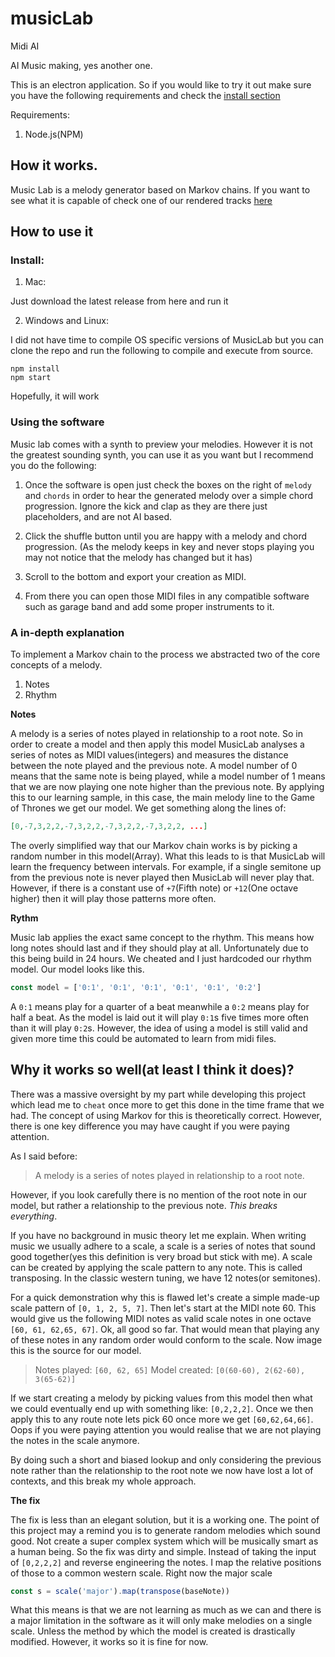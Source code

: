# musicLab
Midi AI

AI Music making, yes another one.

This is an electron application. So if you would like to try it out make sure you have the following requirements and check the [install section](#Install)

Requirements:
1. Node.js(NPM)

## How it works.

Music Lab is a melody generator based on Markov chains. If you want to see what it is capable of check one of our rendered tracks [here](https://github.com/pedsm/musicLab/tree/master/polished_mp3s)

## How to use it

### Install:

1. Mac:

Just download the latest release from here and run it

2. Windows and Linux:

I did not have time to compile OS specific versions of MusicLab but you can clone the repo and run the following to compile and execute from source.
```
npm install
npm start
```
Hopefully, it will work

### Using the software

Music lab comes with a synth to preview your melodies. However it is not the greatest sounding synth, you can use it as you want but I recommend you do the following:

1. Once the software is open just check the boxes on the right of `melody` and `chords` in order to hear the generated melody over a simple chord progression. Ignore the kick and clap as they are there just placeholders, and are not AI based.

2. Click the shuffle button until you are happy with a melody and chord progression. (As the melody keeps in key and never stops playing you may not notice that the melody has changed but it has)

3. Scroll to the bottom and export your creation as MIDI.

4. From there you can open those MIDI files in any compatible software such as garage band and add some proper instruments to it.

### A in-depth explanation

To implement a Markov chain to the process we abstracted two of the core concepts of a melody.

1. Notes
2. Rhythm 

**Notes**

A melody is a series of notes played in relationship to a root note. So in order to create a model and then apply this model MusicLab analyses a series of notes as MIDI values(integers) and measures the distance between the note played and the previous note. A model number of 0 means that the same note is being played, while a model number of 1 means that we are now playing one note higher than the previous note. By applying this to our learning sample, in this case, the main melody line to the Game of Thrones we get our model. We get something along the lines of:

```json
[0,-7,3,2,2,-7,3,2,2,-7,3,2,2,-7,3,2,2, ...]
```

The overly simplified way that our Markov chain works is by picking a random number in this model(Array). What this leads to is that MusicLab will learn the frequency between intervals. For example, if a single semitone up from the previous note is never played then MusicLab will never play that. However, if there is a constant use of `+7`(Fifth note) or `+12`(One octave higher) then it will play those patterns more often.

**Rythm**

Music lab applies the exact same concept to the rhythm. This means how long notes should last and if they should play at all. Unfortunately due to this being build in 24 hours. We cheated and I just hardcoded our rhythm model. Our model looks like this.

```javascript
const model = ['0:1', '0:1', '0:1', '0:1', '0:1', '0:2']
```

A `0:1` means play for a quarter of a beat meanwhile a `0:2` means play for half a beat. As the model is laid out it will play `0:1`s five times more often than it will play `0:2`s. However, the idea of using a model is still valid and given more time this could be automated to learn from midi files.

## Why it works so well(at least I think it does)?

There was a massive oversight by my part while developing this project which lead me to `cheat` once more to get this done in the time frame that we had. The concept of using Markov for this is theoretically correct. However, there is one key difference you may have caught if you were paying attention.

As I said before:

> A melody is a series of notes played in relationship to a root note.

However, if you look carefully there is no mention of the root note in our model, but rather a relationship to the previous note. *This breaks everything*.

If you have no background in music theory let me explain. When writing music we usually adhere to a scale, a scale is a series of notes that sound good together(yes this definition is very broad but stick with me). A scale can be created by applying the scale pattern to any note. This is called transposing. In the classic western tuning, we have 12 notes(or semitones).

For a quick demonstration why this is flawed let's create a simple made-up scale pattern of `[0, 1, 2, 5, 7]`. Then let's start at the MIDI note 60. This would give us the following MIDI notes as valid scale notes in one octave `[60, 61, 62,65, 67]`. Ok, all good so far. That would mean that playing any of these notes in any random order would conform to the scale. Now image this is the source for our model.

> Notes played: `[60, 62, 65]`
> Model created: `[0(60-60), 2(62-60), 3(65-62)]`

If we start creating a melody by picking values from this model then what we could eventually end up with something like: `[0,2,2,2]`. Once we then apply this to any route note lets pick 60 once more we get `[60,62,64,66]`. Oops if you were paying attention you would realise that we are not playing the notes in the scale anymore.

By doing such a short and biased lookup and only considering the previous note rather than the relationship to the root note we now have lost a lot of contexts, and this break my whole approach.

**The fix**

The fix is less than an elegant solution, but it is a working one. The point of this project may a remind you is to generate random melodies which sound good. Not create a super complex system which will be musically smart as a human being. So the fix was dirty and simple. Instead of taking the input of `[0,2,2,2]` and reverse engineering the notes. I map the relative positions of those to a common western scale. Right now the major scale

```javascript
const s = scale('major').map(transpose(baseNote))
```

What this means is that we are not learning as much as we can and there is a major limitation in the software as it will only make melodies on a single scale. Unless the method by which the model is created is drastically modified. However, it works so it is fine for now.